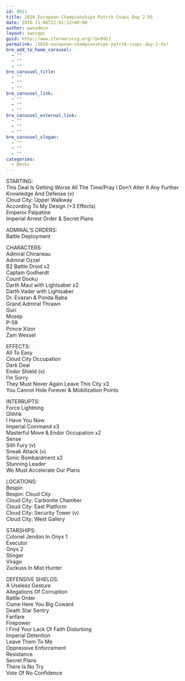 ```yaml
---
id: 9921
title: 2016 European Championships Patrik Csapi Day 2 DS
date: 2016-11-06T22:01:12+00:00
author: pwsadmin
layout: swccgpc
guid: http://www.starwarsccg.org/?p=9921
permalink: /2016-european-championships-patrik-csapi-day-2-ds/
bre_add_to_home_carousel:
  - ""
  - ""
  - ""
bre_carousel_title:
  - ""
  - ""
  - ""
bre_carousel_link:
  - ""
  - ""
  - ""
bre_carousel_external_link:
  - ""
  - ""
  - ""
bre_carousel_slogan:
  - ""
  - ""
  - ""
categories:
  - Decks
---
```

STARTING:  
This Deal Is Getting Worse All The Time/Pray I Don&#8217;t Alter It Any Further  
Knowledge And Defense (v)  
Cloud City: Upper Walkway  
According To My Design (+3 Effects)  
Emperor Palpatine  
Imperial Arrest Order & Secret Plans

ADMIRAL&#8217;S ORDERS:  
Battle Deployment

CHARACTERS:  
Admiral Chiraneau  
Admiral Ozzel  
B2 Battle Droid x2  
Captain Godherdt  
Count Dooku  
Darth Maul with Lightsaber x2  
Darth Vader with Lightsaber  
Dr. Evazan & Ponda Baba  
Grand Admiral Thrawn  
Guri  
Mosep  
P-59  
Prince Xizor  
Zam Wessel

EFFECTS:  
All To Easy  
Cloud City Occupation  
Dark Deal  
Endor Shield (v)  
I&#8217;m Sorry  
They Must Never Again Leave This City x3  
You Cannot Hide Forever & Mobilization Points

INTERRUPTS:  
Force Lightning  
Ghhhk  
I Have You Now  
Imperial Command x3  
Masterful Move & Endor Occupation x2  
Sense  
Sith Fury (v)  
Sneak Attack (v)  
Sonic Bombardment x2  
Stunning Leader  
We Must Accelerate Our Plans

LOCATIONS:  
Bespin  
Bespin: Cloud City  
Cloud City: Carbonite Chamber  
Cloud City: East Platform  
Cloud City: Security Tower (v)  
Cloud City: West Gallery

STARSHIPS:  
Colonel Jendon In Onyx 1  
Executor  
Onyx 2  
Stinger  
Virago  
Zuckuss In Mist Hunter

DEFENSIVE SHIELDS:  
A Useless Gesture  
Allegations Of Corruption  
Battle Order  
Come Here You Big Coward  
Death Star Sentry  
Fanfare  
Firepower  
I Find Your Lack Of Faith Disturbing  
Imperial Detention  
Leave Them To Me  
Oppressive Enforcement  
Resistance  
Secret Plans  
There Is No Try  
Vote Of No Confidence